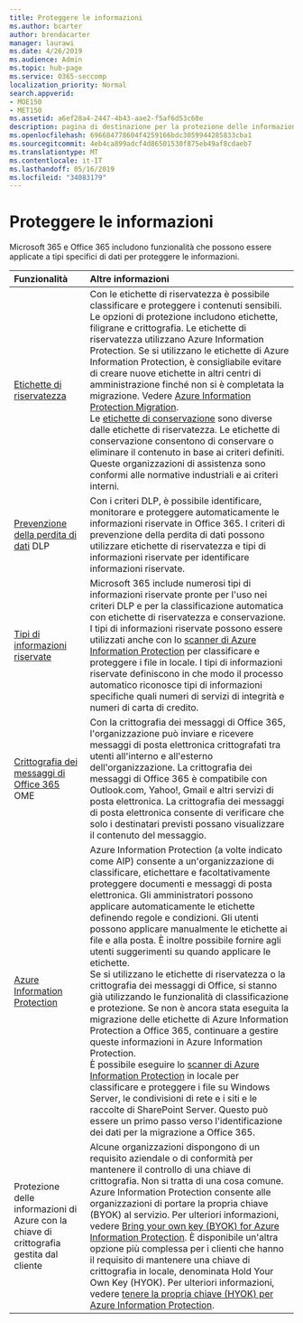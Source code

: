 ```yaml
---
title: Proteggere le informazioni
ms.author: bcarter
author: brendacarter
manager: laurawi
ms.date: 4/26/2019
ms.audience: Admin
ms.topic: hub-page
ms.service: O365-seccomp
localization_priority: Normal
search.appverid:
- MOE150
- MET150
ms.assetid: a6ef28a4-2447-4b43-aae2-f5af6d53c68e
description: pagina di destinazione per la protezione delle informazioni
ms.openlocfilehash: 696684778604f4259166bdc3059944285833cba1
ms.sourcegitcommit: 4eb4ca899adcf4d86501530f875eb49af8cdaeb7
ms.translationtype: MT
ms.contentlocale: it-IT
ms.lasthandoff: 05/16/2019
ms.locfileid: "34083179"
---
```

# <a name="protect-information"></a>Proteggere le informazioni

Microsoft 365 e Office 365 includono funzionalità che possono essere applicate a tipi specifici di dati per proteggere le informazioni.


|**Funzionalità**|**Altre informazioni**|
|:-----|:-----|
|[Etichette di riservatezza](sensitivity-labels.md) <br/> |Con le etichette di riservatezza è possibile classificare e proteggere i contenuti sensibili. Le opzioni di protezione includono etichette, filigrane e crittografia. Le etichette di riservatezza utilizzano Azure Information Protection. Se si utilizzano le etichette di Azure Information Protection, è consigliabile evitare di creare nuove etichette in altri centri di amministrazione finché non si è completata la migrazione. Vedere [Azure Information Protection Migration](https://docs.microsoft.com/en-us/azure/information-protection/configure-policy-migrate-labels). <br/> Le [etichette di conservazione](retention-policies.md) sono diverse dalle etichette di riservatezza. Le etichette di conservazione consentono di conservare o eliminare il contenuto in base ai criteri definiti. Queste organizzazioni di assistenza sono conformi alle normative industriali e ai criteri interni.|
|[Prevenzione della perdita di dati](data-loss-prevention-policies.md) DLP  <br/> |Con i criteri DLP, è possibile identificare, monitorare e proteggere automaticamente le informazioni riservate in Office 365. I criteri di prevenzione della perdita di dati possono utilizzare etichette di riservatezza e tipi di informazioni riservate per identificare informazioni riservate. <br/> |
|[Tipi di informazioni riservate](what-the-sensitive-information-types-look-for.md) <br/> |Microsoft 365 include numerosi tipi di informazioni riservate pronte per l'uso nei criteri DLP e per la classificazione automatica con etichette di riservatezza e conservazione. I tipi di informazioni riservate possono essere utilizzati anche con lo [scanner di Azure Information Protection](https://docs.microsoft.com/en-us/azure/information-protection/deploy-aip-scanner) per classificare e proteggere i file in locale. I tipi di informazioni riservate definiscono in che modo il processo automatico riconosce tipi di informazioni specifiche quali numeri di servizi di integrità e numeri di carta di credito.   <br/> |
|[Crittografia dei messaggi di Office 365](ome.md) OME  <br/> |Con la crittografia dei messaggi di Office 365, l'organizzazione può inviare e ricevere messaggi di posta elettronica crittografati tra utenti all'interno e all'esterno dell'organizzazione. La crittografia dei messaggi di Office 365 è compatibile con Outlook.com, Yahoo!, Gmail e altri servizi di posta elettronica. La crittografia dei messaggi di posta elettronica consente di verificare che solo i destinatari previsti possano visualizzare il contenuto del messaggio. <br/> |
|[Azure Information Protection](https://docs.microsoft.com/en-us/azure/information-protection/)<br/> |Azure Information Protection (a volte indicato come AIP) consente a un'organizzazione di classificare, etichettare e facoltativamente proteggere documenti e messaggi di posta elettronica. Gli amministratori possono applicare automaticamente le etichette definendo regole e condizioni. Gli utenti possono applicare manualmente le etichette ai file e alla posta. È inoltre possibile fornire agli utenti suggerimenti su quando applicare le etichette.<br/> Se si utilizzano le etichette di riservatezza o la crittografia dei messaggi di Office, si stanno già utilizzando le funzionalità di classificazione e protezione. Se non è ancora stata eseguita la migrazione delle etichette di Azure Information Protection a Office 365, continuare a gestire queste informazioni in Azure Information Protection.  <br/>È possibile eseguire lo [scanner di Azure Information Protection](https://docs.microsoft.com/en-us/azure/information-protection/deploy-aip-scanner) in locale per classificare e proteggere i file su Windows Server, le condivisioni di rete e i siti e le raccolte di SharePoint Server. Questo può essere un primo passo verso l'identificazione dei dati per la migrazione a Office 365.
|Protezione delle informazioni di Azure con la chiave di crittografia gestita dal cliente <br/> |Alcune organizzazioni dispongono di un requisito aziendale o di conformità per mantenere il controllo di una chiave di crittografia. Non si tratta di una cosa comune. Azure Information Protection consente alle organizzazioni di portare la propria chiave (BYOK) al servizio. Per ulteriori informazioni, vedere [Bring your own key (BYOK) for Azure Information Protection](https://docs.microsoft.com/en-us/azure/information-protection/byok-price-restrictions). È disponibile un'altra opzione più complessa per i clienti che hanno il requisito di mantenere una chiave di crittografia in locale, denominata Hold Your Own Key (HYOK).  Per ulteriori informazioni, vedere [tenere la propria chiave (HYOK) per Azure Information Protection](https://docs.microsoft.com/en-us/azure/information-protection/configure-adrms-restrictions). <br/> |
    

